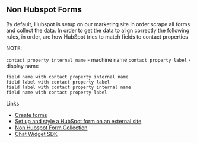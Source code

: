 ## Non Hubspot Forms

By default, Hubspot is setup on our marketing site in order scrape all forms and collect the data. In order to get the data to align correctly the following rules, in order, are how HubSpot tries to match fields to contact properties

NOTE: 

`contact property internal name` - machine name
`contact property label` - display name

```
field name with contact property internal name
field label with contact property label
field label with contact property internal name
field name with contact property label
```

Links 

- [Create forms](https://knowledge.hubspot.com/forms/create-forms)
- [Set up and style a HubSpot form on an external site](https://knowledge.hubspot.com/forms/how-can-i-share-a-hubspot-form-if-im-using-an-external-site)
- [Non Hubspot Form Collection](https://knowledge.hubspot.com/forms/use-non-hubspot-forms?KBOpenTab)
- [Chat Widget SDK](https://developers.hubspot.com/docs/api/conversation/chat-widget-sdk)